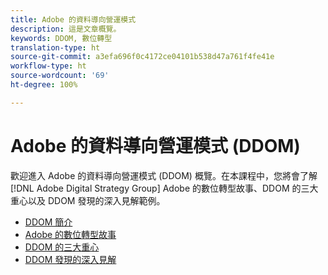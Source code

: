 ```yaml
---
title: Adobe 的資料導向營運模式
description: 這是文章概覽。
keywords: DDOM, 數位轉型
translation-type: ht
source-git-commit: a3efa696f0c4172ce04101b538d47a761f4fe41e
workflow-type: ht
source-wordcount: '69'
ht-degree: 100%

---
```



# Adobe 的資料導向營運模式 (DDOM)

歡迎進入 Adobe 的資料導向營運模式 (DDOM) 概覽。在本課程中，您將會了解[!DNL Adobe Digital Strategy Group] Adobe 的數位轉型故事、DDOM 的三大重心以及 DDOM 發現的深入見解範例。

* [DDOM 簡介](ddom-introduction.md)
* [Adobe 的數位轉型故事](transformation-story.md)
* [DDOM 的三大重心](ddom-components.md)
* [DDOM 發現的深入見解](ddom-insights.md)

<!--
This is the landing page of the user guide. It should be the first list item in the TOC.md file.

See other user landing pages to get ideas.
-->

